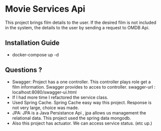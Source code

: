 # Movie Services Api

This project brings film details to the user. If the desired film is not included in the system, the details to the user by sending a request to OMDB Api.

## Installation Guide

- docker-compose up -d

## Questions ?

- Swagger: Project has a one controller. This controller plays role get a film information. Swagger provides to acces to controller.
swagger-url : localhost:8080/swagger-ui.html
- If I had more time I refactored the service class.
- Used Spring Cache. Spring Cache easy way this project. Response is not very large, choice was made.
- JPA: JPA is a Java Persistance Api , jpa allows us management the relational data. This project used the spring data mongodb.
- Also this project has actuator. We can access service status. (etc up.)
